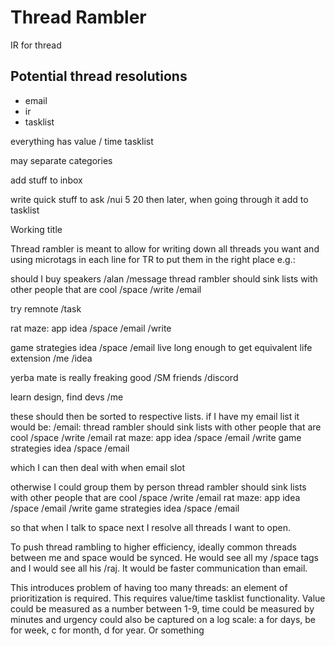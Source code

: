 # Thread Rambler

IR for thread
## Potential thread resolutions
- email
- ir
- tasklist

everything has value / time tasklist

may separate categories







add stuff to inbox


write quick stuff to ask /nui 5 20 then later, when going through it add to tasklist



Working title

Thread rambler is meant to allow for writing down all threads you want and using microtags in each line for TR  to put them in the right place
e.g.:

should I buy speakers /alan /message
thread rambler should sink lists with other people that are cool /space /write /email

try remnote /task


rat maze: app idea /space  /email /write

game strategies idea /space /email
live long enough to get equivalent life extension /me /idea


yerba mate is really freaking good /SM friends /discord

learn design, find devs /me


these should then be sorted to respective lists. if I have my email list it would be:
/email: 
thread rambler should sink lists with other people that are cool /space /write /email
rat maze: app idea /space  /email /write
game strategies idea /space /email

which I can then deal with when email slot

otherwise I could group them by person
thread rambler should sink lists with other people that are cool /space /write /email
rat maze: app idea /space  /email /write
game strategies idea /space /email

so that when I talk to space next I resolve all threads I want to open.

To push thread rambling to higher efficiency, ideally common threads between me and space would be synced. He would see all my /space tags and I would see all his /raj. It would be faster communication than email.

This introduces problem of having too many threads: an element of prioritization is required. 
This requires value/time tasklist functionality. 
Value could be measured as a number between 1-9, time could be measured by minutes and urgency could also be captured on a log scale: a for days, be for week, c for month, d for year. Or something
